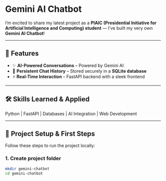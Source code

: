 # Gemini AI Chatbot

I’m excited to share my latest project as a **PIAIC (Presidential Initiative for Artificial Intelligence and Computing) student** — I’ve built my very own **Gemini AI Chatbot**!  

---

## 🌟 Features

- ✨ **AI-Powered Conversations** – Powered by Gemini AI  
- 💾 **Persistent Chat History** – Stored securely in a **SQLite database**  
- ⚡ **Real-Time Interaction** – FastAPI backend with a sleek frontend  

---

## 🛠 Skills Learned & Applied

Python | FastAPI | Databases | AI Integration | Web Development  

---

## 📂 Project Setup & First Steps

Follow these steps to run the project locally:

### 1. Create project folder
```bash
mkdir gemini-chatbot
cd gemini-chatbot
